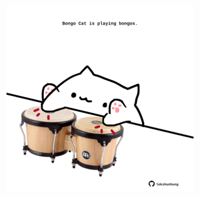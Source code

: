 <!-- built at 19/03/2024, 21:00:35 UTC -->
<p align="center">
  <img width="500" height="500" src="./ReadmeImage.svg">
</p>

